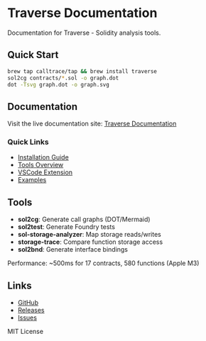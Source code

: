 # Traverse Documentation

Documentation for Traverse - Solidity analysis tools.

## Quick Start

```bash
brew tap calltrace/tap && brew install traverse
sol2cg contracts/*.sol -o graph.dot
dot -Tsvg graph.dot -o graph.svg
```

## Documentation

Visit the live documentation site: [Traverse Documentation](https://calltrace.github.io/traverse-docs/)

### Quick Links
- [Installation Guide](https://calltrace.github.io/traverse-docs/installation)
- [Tools Overview](https://calltrace.github.io/traverse-docs/tools/sol2cg)
- [VSCode Extension](https://calltrace.github.io/traverse-docs/integration/vscode)
- [Examples](https://calltrace.github.io/traverse-docs/examples/smart-invoice)

## Tools

- **sol2cg**: Generate call graphs (DOT/Mermaid)
- **sol2test**: Generate Foundry tests
- **sol-storage-analyzer**: Map storage reads/writes
- **storage-trace**: Compare function storage access
- **sol2bnd**: Generate interface bindings

Performance: ~500ms for 17 contracts, 580 functions (Apple M3)

## Links

- [GitHub](https://github.com/calltrace/traverse)
- [Releases](https://github.com/calltrace/traverse/releases)
- [Issues](https://github.com/calltrace/traverse/issues)

MIT License